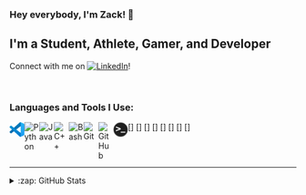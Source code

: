 ### Hey everybody, I'm Zack! 👋

## I'm a Student, Athlete, Gamer, and Developer

Connect with me on [![LinkedIn][linkedinicon]][linkedin]!

<br />

### Languages and Tools I Use:

[<img align="left" alt="Visual Studio Code" width="26px" src="https://raw.githubusercontent.com/github/explore/80688e429a7d4ef2fca1e82350fe8e3517d3494d/topics/visual-studio-code/visual-studio-code.png" />]
[<img align="left" alt="Python" width="26px" src="https://raw.githubusercontent.com/jmnote/z-icons/master/svg/python.svg" />]
[<img align="left" alt="Java" width="26px" src="https://raw.githubusercontent.com/jmnote/z-icons/master/svg/java.svg" />]
[<img align="left" alt="C++" width="26px" src="https://raw.githubusercontent.com/jmnote/z-icons/master/svg/cpp.svg" />]
[<img align="left" alt="Bash" width="26px" src="https://raw.githubusercontent.com/jmnote/z-icons/master/svg/bash.svg" />]
[<img align="left" alt="Git" width="26px" src=" https://raw.githubusercontent.com/jmnote/z-icons/master/svg/git.svg" />]
[<img align="left" alt="GitHub" width="26px" src="https://raw.githubusercontent.com/jmnote/z-icons/master/svg/github.svg" />]
[<img align="left" alt="Terminal" width="26px" src="https://raw.githubusercontent.com/github/explore/80688e429a7d4ef2fca1e82350fe8e3517d3494d/topics/terminal/terminal.png" />]

<br />
<br />

---

<details>
  <summary>:zap: GitHub Stats</summary>

  <img align="left" alt="ZackTheCanuck's GitHub Stats" src="https://github-readme-stats.codestackr.vercel.app/api?username=ZackTheCanuck&show_icons=true&hide_border=true" />

</details>

[linkedinicon]: https://cdn.jsdelivr.net/npm/simple-icons@v3/icons/linkedin.svg
[linkedin]: https://www.linkedin.com/in/zack-urbaniak/
